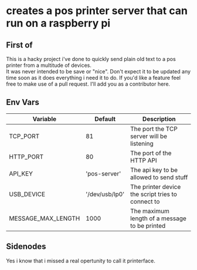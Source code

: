 # creates a pos printer server that can run on a raspberry pi

## First of

This is a hacky project i've done to quickly send plain old text to a pos printer from a multitude of devices.  
It was never intended to be save or "nice". Don't expect it to be updated any time soon as it does everything i need it to do.
If you'd like a feature feel free to make use of a pull request. I'll add you as a contributor here.

## Env Vars

| Variable           | Default        | Description |
| ------------------ | -------------- | ----------- |
| TCP_PORT           | 81             | The port the TCP server will be listening |
| HTTP_PORT          | 80             | The port of the HTTP API |
| API_KEY            | 'pos-server'   | The api key to be allowed to send stuff |
| USB_DEVICE         | '/dev/usb/lp0' | The printer device the script tries to connect to |
| MESSAGE_MAX_LENGTH | 1000           | The maximum length of a message to be printed |

## Sidenodes

Yes i know that i missed a real opertunity to call it printerface.